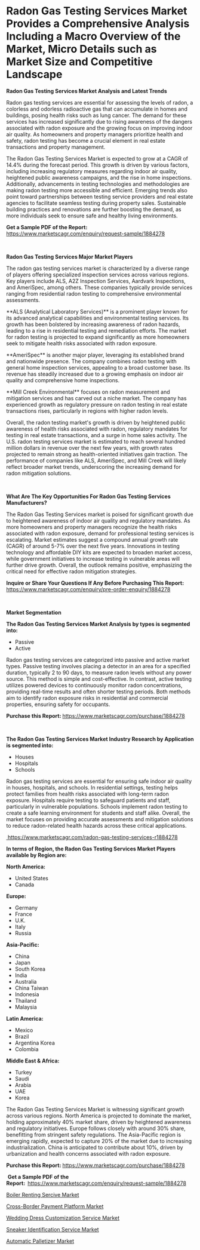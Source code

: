 <p><h1>Radon Gas Testing Services Market Provides a Comprehensive Analysis Including a Macro Overview of the Market, Micro Details such as Market Size and Competitive Landscape</h1></p><p><strong>Radon Gas Testing Services Market Analysis and Latest Trends</strong></p>
<p><p>Radon gas testing services are essential for assessing the levels of radon, a colorless and odorless radioactive gas that can accumulate in homes and buildings, posing health risks such as lung cancer. The demand for these services has increased significantly due to rising awareness of the dangers associated with radon exposure and the growing focus on improving indoor air quality. As homeowners and property managers prioritize health and safety, radon testing has become a crucial element in real estate transactions and property management.</p><p>The Radon Gas Testing Services Market is expected to grow at a CAGR of 14.4% during the forecast period. This growth is driven by various factors, including increasing regulatory measures regarding indoor air quality, heightened public awareness campaigns, and the rise in home inspections. Additionally, advancements in testing technologies and methodologies are making radon testing more accessible and efficient. Emerging trends also point toward partnerships between testing service providers and real estate agencies to facilitate seamless testing during property sales. Sustainable building practices and renovations are further boosting the demand, as more individuals seek to ensure safe and healthy living environments.</p></p>
<p><strong>Get a Sample PDF of the Report:&nbsp;</strong> <a href="https://www.marketscagr.com/enquiry/request-sample/1884278?utm_campaign=1610&utm_medium=2&utm_source=Github&utm_content=ia&utm_term=24102024&utm_id=radon-gas-testing-services">https://www.marketscagr.com/enquiry/request-sample/1884278</a></p>
<p>&nbsp;</p>
<p><strong>Radon Gas Testing Services Major Market Players</strong></p>
<p><p>The radon gas testing services market is characterized by a diverse range of players offering specialized inspection services across various regions. Key players include ALS, A2Z Inspection Services, Aardvark Inspections, and AmeriSpec, among others. These companies typically provide services ranging from residential radon testing to comprehensive environmental assessments.</p><p>**ALS (Analytical Laboratory Services)** is a prominent player known for its advanced analytical capabilities and environmental testing services. Its growth has been bolstered by increasing awareness of radon hazards, leading to a rise in residential testing and remediation efforts. The market for radon testing is projected to expand significantly as more homeowners seek to mitigate health risks associated with radon exposure.</p><p>**AmeriSpec** is another major player, leveraging its established brand and nationwide presence. The company combines radon testing with general home inspection services, appealing to a broad customer base. Its revenue has steadily increased due to a growing emphasis on indoor air quality and comprehensive home inspections.</p><p>**Mill Creek Environmental** focuses on radon measurement and mitigation services and has carved out a niche market. The company has experienced growth as regulatory pressure on radon testing in real estate transactions rises, particularly in regions with higher radon levels.</p><p>Overall, the radon testing market's growth is driven by heightened public awareness of health risks associated with radon, regulatory mandates for testing in real estate transactions, and a surge in home sales activity. The U.S. radon testing services market is estimated to reach several hundred million dollars in revenue over the next few years, with growth rates projected to remain strong as health-oriented initiatives gain traction. The performance of companies like ALS, AmeriSpec, and Mill Creek will likely reflect broader market trends, underscoring the increasing demand for radon mitigation solutions.</p></p>
<p>&nbsp;</p>
<p><strong>What Are The Key Opportunities For Radon Gas Testing Services Manufacturers?</strong></p>
<p><p>The Radon Gas Testing Services market is poised for significant growth due to heightened awareness of indoor air quality and regulatory mandates. As more homeowners and property managers recognize the health risks associated with radon exposure, demand for professional testing services is escalating. Market estimates suggest a compound annual growth rate (CAGR) of around 5-7% over the next five years. Innovations in testing technology and affordable DIY kits are expected to broaden market access, while government initiatives to increase testing in vulnerable areas will further drive growth. Overall, the outlook remains positive, emphasizing the critical need for effective radon mitigation strategies.</p></p>
<p><strong>Inquire or Share Your Questions If Any Before Purchasing This Report:</strong> <a href="https://www.marketscagr.com/enquiry/pre-order-enquiry/1884278?utm_campaign=1610&utm_medium=2&utm_source=Github&utm_content=ia&utm_term=24102024&utm_id=radon-gas-testing-services">https://www.marketscagr.com/enquiry/pre-order-enquiry/1884278</a></p>
<p>&nbsp;</p>
<p><strong>Market Segmentation</strong></p>
<p><strong>The Radon Gas Testing Services Market Analysis by types is segmented into:</strong></p>
<p><ul><li>Passive</li><li>Active</li></ul></p>
<p><p>Radon gas testing services are categorized into passive and active market types. Passive testing involves placing a detector in an area for a specified duration, typically 2 to 90 days, to measure radon levels without any power source. This method is simple and cost-effective. In contrast, active testing utilizes powered devices to continuously monitor radon concentrations, providing real-time results and often shorter testing periods. Both methods aim to identify radon exposure risks in residential and commercial properties, ensuring safety for occupants.</p></p>
<p><strong>Purchase this Report:&nbsp;</strong><a href="https://www.marketscagr.com/purchase/1884278?utm_campaign=1610&utm_medium=2&utm_source=Github&utm_content=ia&utm_term=24102024&utm_id=radon-gas-testing-services">https://www.marketscagr.com/purchase/1884278</a></p>
<p>&nbsp;</p>
<p><strong>The Radon Gas Testing Services Market Industry Research by Application is segmented into:</strong></p>
<p><ul><li>Houses</li><li>Hospitals</li><li>Schools</li></ul></p>
<p><p>Radon gas testing services are essential for ensuring safe indoor air quality in houses, hospitals, and schools. In residential settings, testing helps protect families from health risks associated with long-term radon exposure. Hospitals require testing to safeguard patients and staff, particularly in vulnerable populations. Schools implement radon testing to create a safe learning environment for students and staff alike. Overall, the market focuses on providing accurate assessments and mitigation solutions to reduce radon-related health hazards across these critical applications.</p></p>
<p><a href="https://www.marketscagr.com/radon-gas-testing-services-r1884278?utm_campaign=1610&utm_medium=2&utm_source=Github&utm_content=ia&utm_term=24102024&utm_id=radon-gas-testing-services">&nbsp;https://www.marketscagr.com/radon-gas-testing-services-r1884278</a></p>
<p><strong>In terms of Region, the Radon Gas Testing Services Market Players available by Region are:</strong></p>
<p>
    <p> <strong> North America: </strong>
        <ul>
            <li>United States</li>
            <li>Canada</li>
        </ul>
        </p> 
    <p> <strong> Europe: </strong>
        <ul>
            <li>Germany</li>
            <li>France</li>
            <li>U.K.</li>
            <li>Italy</li>
            <li>Russia</li>
        </ul>
        </p> 
    <p> <strong> Asia-Pacific: </strong>
        <ul>
            <li>China</li>
            <li>Japan</li>
            <li>South Korea</li>
            <li>India</li>
            <li>Australia</li>
            <li>China Taiwan</li>
            <li>Indonesia</li>
            <li>Thailand</li>
            <li>Malaysia</li>
        </ul>
        </p> 
    <p> <strong> Latin America: </strong>
        <ul>
            <li>Mexico</li>
            <li>Brazil</li>
            <li>Argentina Korea</li>
            <li>Colombia</li>
        </ul>
        </p> 
    <p> <strong> Middle East & Africa: </strong>
        <ul>
            <li>Turkey</li>
            <li>Saudi</li>
            <li>Arabia</li>
            <li>UAE</li>
            <li>Korea</li>
        </ul>
    </p>
    </p>
<p><p>The Radon Gas Testing Services Market is witnessing significant growth across various regions. North America is projected to dominate the market, holding approximately 40% market share, driven by heightened awareness and regulatory initiatives. Europe follows closely with around 30% share, benefitting from stringent safety regulations. The Asia-Pacific region is emerging rapidly, expected to capture 20% of the market due to increasing industrialization. China is anticipated to contribute about 10%, driven by urbanization and health concerns associated with radon exposure.</p></p>
<p><strong>Purchase this Report: </strong><a href="https://www.marketscagr.com/purchase/1884278?utm_campaign=1610&utm_medium=2&utm_source=Github&utm_content=ia&utm_term=24102024&utm_id=radon-gas-testing-services">https://www.marketscagr.com/purchase/1884278</a></p>
<p>&nbsp;<strong>Get a Sample PDF of the Report:&nbsp;&nbsp;</strong><a href="https://www.marketscagr.com/enquiry/request-sample/1884278?utm_campaign=1610&utm_medium=2&utm_source=Github&utm_content=ia&utm_term=24102024&utm_id=radon-gas-testing-services">https://www.marketscagr.com/enquiry/request-sample/1884278</a></p>
<p><strong></strong></p>
<p><p><a href="https://www.linkedin.com/pulse/global-boiler-renting-sercive-market-trends-innovations-forward-looking-o49ie?utm_campaign=1610&utm_medium=2&utm_source=Github&utm_content=ia&utm_term=24102024&utm_id=radon-gas-testing-services">Boiler Renting Sercive Market</a></p><p><a href="https://www.linkedin.com/pulse/cross-border-payment-platform-market-segmentation-geographical-kjxhc?utm_campaign=1610&utm_medium=2&utm_source=Github&utm_content=ia&utm_term=24102024&utm_id=radon-gas-testing-services">Cross-Border Payment Platform Market</a></p><p><a href="https://www.linkedin.com/pulse/global-wedding-dress-customization-service-market-pulse-apphf?utm_campaign=1610&utm_medium=2&utm_source=Github&utm_content=ia&utm_term=24102024&utm_id=radon-gas-testing-services">Wedding Dress Customization Service Market</a></p><p><a href="https://www.linkedin.com/pulse/emerging-sneaker-identification-service-market-opportunities-zdt3f?utm_campaign=1610&utm_medium=2&utm_source=Github&utm_content=ia&utm_term=24102024&utm_id=radon-gas-testing-services">Sneaker Identification Service Market</a></p><p><a href="https://issuu.com/reportprime-2/docs/automatic-palletizer-market-size-20_fa62c5d52a5f36?utm_campaign=1610&utm_medium=2&utm_source=Github&utm_content=ia&utm_term=24102024&utm_id=radon-gas-testing-services">Automatic Palletizer Market</a></p></p>